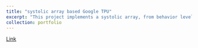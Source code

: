 ```yaml
---
title: "systolic array based Google TPU"
excerpt: "This project implements a systolic array, from behavior level (RTL) to tape-out.<br/><img src='/images/RISC-V.png'>"
collection: portfolio
---
```


[Link](https://github.com/abdelazeem201/Systolic-array-implementation-in-RTL-for-TPU)
